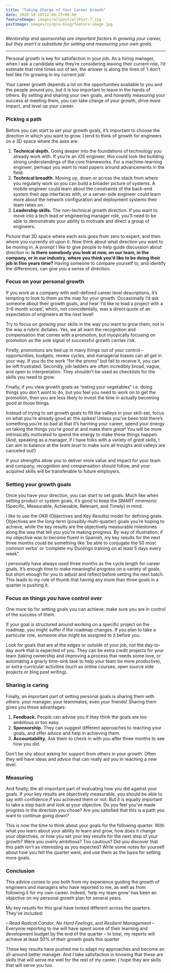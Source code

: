 ```yaml
---
title: "Taking Charge of Your Career Growth"
date: 2020-10-10T12:49:27+06:00
featureImage: images/allpost/allPost-7.jpg
postImage: images/single-blog/feature-image.jpg
---
```


_Mentorship and sponsorship are important factors in growing your career, but they aren’t a substitute for setting and measuring your own goals._

---

Personal growth is key for satisfaction in your job.  As a hiring manager, when I ask a candidate why they’re considering leaving their current role, I’d estimate that nine times out of ten, the answer is along the lines of ‘I don’t feel like I’m growing in my current job’.

Your career growth depends a lot on the opportunities available to you and the people around you, but it is too important to leave in the hands of others. By setting and sharing your own goals, and honestly measuring your success at meeting them, you can take charge of your growth, drive more impact, and level up your career.

### Picking a path

Before you can start to set your growth goals, it’s important to choose the direction in which you want to grow.  I tend to think of growth for engineers on a 3D space where the axes are:

1. __Technical depth.__ Going deeper into the foundations of technology you already work with. If you’re an iOS engineer, this could look like building strong understandings of the core frameworks. For a machine-learning engineer, perhaps you want to read papers around advancements in the field.
2. __Technical breadth.__ Moving up, down or across the stack from where you regularly work so you can build a broader picture of systems. A mobile engineer could learn about the constraints of the back-end system their app interfaces with, or a server-side engineer could learn more about the network configuration and deployment systems their team relies on.
3. __Leadership skills.__ The non-technical growth direction.  If you want to move into a tech lead or engineering manager role, you’ll need to be able to demonstrate your ability to motivate and direct a group of engineers.

Picture that 3D space where each axis goes from zero to expert, and then where you currently sit upon it.  Now think about what direction you want to be moving in.  A prompt I like to give people to help guide discussion about direction is: __is there somebody you look at now, on our team, in the company, or in our industry, where you think you’d like to be doing their job in five years time?__ Having someone to compare yourself to, and identify the differences, can give you a sense of direction.

### Focus on your personal growth

If you work at a company with well-defined career level descriptions, it’s tempting to look to them as the map for your growth.  Occasionally I’d ask someone about their growth goals, and hear ‘I’d like to lead a project with a 3–6 month scope’, which, not coincidentally, was a direct quote of an expectation of engineers at the next level!

Try to focus on growing your skills in the way you want to grow them, not in the way a rubric dictates. Yes, we all want the recognition and compensation that comes with a promotion, but myopically focusing on promotion as the sole signal of successful growth carries risk.

Firstly, promotions are tied up in many things out of your control – opportunities, budgets, review cycles, and managerial biases can all get in your way.  If you do the work “for the promo” but fail to receive it, you can be left frustrated. Secondly, job ladders are often incredibly broad, vague, and open to interpretation. They shouldn’t be used as checklists for the skills you need to grow.

Finally, if you view growth goals as “eating your vegetables” i.e. doing things you don’t _want_ to do, but you feel you need to work on to get the promotion, then you are less likely to invest the time in actually becoming good at those things.

Instead of trying to set growth goals to fill the valleys in your skill-set, focus on what you’re already good at: the spikes! Unless you’ve been told there’s something you’re so bad at that it’s harming your career, spend your energy on taking the things you’re _good_ at and make them _great_! You will be more intrinsically motivated to spend the energy to make these things happen. (And, speaking as a manager, if I have folks with a variety of _great_ skills, I can aim to balance at the _team level_ to make sure all troughs and valleys are canceled out!)

If your strengths allow you to deliver more value and impact for your team and company, recognition and compensation should follow, and your acquired skills will be transferable to future employers.

### Setting your growth goals

Once you have your direction, you can start to set goals. Much like when setting product or system goals, it’s good to keep the SMART mnemonic (Specific, Measurable, Achievable, Relevant, and Timely) in mind.

I like to use the OKR (Objectives and Key Results) model for defining goals. Objectives are the long-term (possibly multi-quarter) goals you’re hoping to achieve, while the key results are the objectively measurable milestones along the way that tell you you’re making progress. By way of illustration, if my objective was to become fluent in Spanish, my key results for the next three months could be something like ‘be able to conjugate the 50 most common verbs’ or ‘complete my Duolingo training on at least 5 days every week”.

I personally have always used three months as the cycle length for career goals.  It’s enough time to make meaningful progress on a variety of goals, but short enough for you to adjust and reflect before setting the next batch. This leads to my rule of thumb that having any more than three goals in a quarter is pushing it.

### Focus on things _you_ have control over
One more tip for setting goals you can achieve: make sure you are in control of the success of them.  

If your goal is structured around working on a specific project on the roadmap, you might suffer if the roadmap changes. If you plan to take a particular role, someone else might be assigned to it before you.

Look for goals that are at the edges or outside of your job, not the day-to-day work that is expected of you. They can be extra credit projects for your team (taking ownership and improving a process that needs some love, or automating a gnarly time-sink task to help your team be more productive), or extra-curricular activities (such as online courses, open source side projects or blog post writing).

### Sharing is caring

Finally, an important part of setting personal goals is sharing them with others: your manager, your teammates, even your friends! Sharing them gives you these advantages:

1. __Feedback.__ People can advise you if they think the goals are too ambitious or too easy.
2. __Sponsorship.__ They can suggest different approaches to reaching your goals, and offer advice and help in achieving them.
3. __Accountability.__ Ask them to check in with you after three months to see how you did.

Don’t be shy about asking for support from others in your growth. Often they will have ideas and advice that can really aid you in reaching a new level.

### Measuring

And finally, the all-important part of evaluating how you did against your goals. If your key results are objectively measurable, you should be able to say with confidence if you achieved them or not. But it is equally important to take a step back and look at your objective. Do you feel you’ve made progress in the direction you chose? Are you satisfied that this is a path you want to continue going down?

This is now the time to think about your goals for the following quarter. With what you learn about your ability to learn and grow, how does it change your objectives, or how you set your key results for the next step of your growth? Were you overly ambitious? Too cautious?  Did you discover that this path isn’t as interesting as you expected? Write some notes for yourself about how you felt the quarter went, and use them as the basis for setting more goals.

### Conclusion 

This advice comes to you both from my experience guiding the growth of engineers and managers who have reported to me, as well as from following it for my own career. Indeed, ‘help my team grow’ has been an objective on my personal growth plan for several years.

My key results for this goal have looked different across the quarters. They’ve included:


– Read _Radical Candor_, _No Hard Feelings_, and _Resilient Management_ 
– Everyone reporting to me will have spent some of their learning and development budget by the end of the quarter
– In total, my reports will achieve at least 50% of their growth goals this quarter 

These key results have pushed me to adapt my approaches and become an all-around better manager.  And I take satisfaction in knowing that these are skills that will serve me well for the rest of my career. I hope they are skills that will serve you too.

